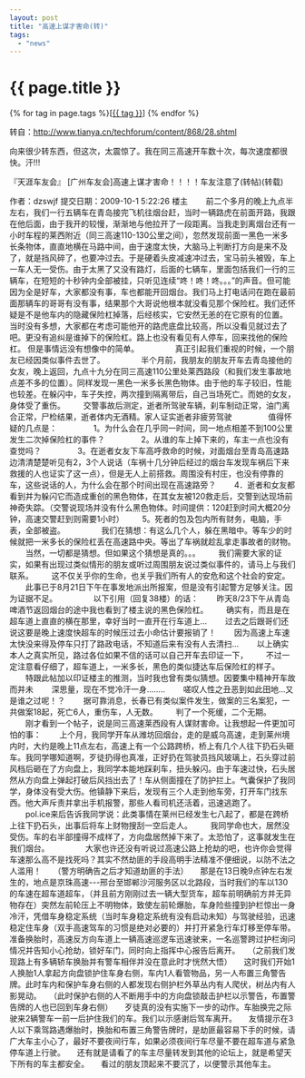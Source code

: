 ```yaml
---
layout: post
title: "高速上谋才害命(转)"
tags:
  - "news"
---
```


# {{ page.title }}

<div class="tags">
{% for tag in page.tags %}[<a class="tag" href="/tags.html#{{ tag }}">{{ tag }}</a>] {% endfor %}
</div>


转自：<http://www.tianya.cn/techforum/content/868/28.shtml>

向来很少转东西，但这次，太震惊了。我在同三高速开车数十次，每次速度都很快。汗!!!

『天涯车友会』 [广州车友会]高速上谋才害命！！！！车友注意了(转帖)(转载)

作者：dzswjf   提交日期：2009-10-1 5:22:26	楼主
　　前二个多月的晚上九点半左右，我们一行五辆车在青岛接完飞机往烟台赶，当时一辆路虎在前面开路，我跟在他后面，由于我开的较慢，渐渐地与他拉开了一段距离。当我走到离烟台还有一小时车程的莱西附近（同三高速110-130公里之间），忽然发现前面一黑色一米多长条物体，直直地横在马路中间，由于速度太快，大脑马上判断打方向是来不及了，就是挡风碎了，也要冲过去。于是硬着头皮减速冲过去，宝马前头被毁，车上一车人无一受伤。由于太黑了又没有路灯，后面的七辆车，里面包括我们一行的三辆车，在短短的十秒钟内全部被挂，只听见连续“咚！咚！咚。。。”的声音。但可能因为全是好车，大家都没有事，车也都能开回烟台。我们马上打电话问在跑在最前面那辆车的哥哥有没有事，结果那个大哥说他根本就没看见那个保险杠。我们还怀疑是不是他车内的隐藏保险杠掉落，后经核实，它安然无恙的在它原有的位置。 当时没有多想，大家都在考虑可能他开的路虎底盘比较高，所以没看见就过去了吧。更没有追纠是谁掉下的保险杠。路上也没有看见有人停车，回来找他的保险杠。 但是事情远没有想像中的简单。
　　
　　真正引起我们重视的时候，一个朋友已经因类似事件去世了。
　　
　　半个月前，我朋友的朋友开车去青岛接他的女友，晚上返回，九点十九分在同三高速110公里处莱西路段（和我们发生事故地点差不多的位置）。同样发现一黑色一米多长黑色物体。由于他的车子较旧，性能也较差。在躲闪中，车子失控，两次撞到隔离带后，自己当场死亡。而她的女友，身体受了重伤。
　　交警事故后测定，逝者所驾驶车辆，刹车制动正常，油门离合正常，尸检结果，逝者体内无酒精。家人证实逝者非疲劳驾驶
　　
　　值得怀疑的几点是：
　　
　　1。为什么会在几乎同一时间，同一地点相差不到100公里发生二次掉保险杠的事件？
　　
　　2。从谁的车上掉下来的，车主一点也没有查觉吗？
　　
　　3。在逝者女友下车高呼救命的时候，对面烟台至青岛高速路边清清楚楚听见有2，3个人说话（车祸十几分钟后经过的烟台车发现车祸后下来救援的人也证实了这一点），但是无人上前搭救。周围没有村庄，也没有停靠的车，这些说话的人，为什么会在那个时间出现在高速路旁？
　　4．逝者和女友都看到并为躲闪它而造成重创的黑色物体，在其女友被120救走后，交警到达现场前神奇失踪。（交警说现场并没有什么黑色物体。时间提供：120赶到时间大概20分钟，高速交警赶到则需要1小时）
　　5。死者的包及包内所有财务，电脑，手表，全部被盗。
　　
　　我们在猜想：有这么几个人，躲在黑暗中。等车少的时候就把一米多长的保险杠丢在高速路中央。等出了车祸就趁乱拿走事故者的财物。
　　当然，一切都是猜想。但如果这个猜想是真的。。。
　　我们需要大家的证实，如果有出现过类似情形的朋友或听过周围朋友说过类似事件的，请马上与我们联系。
　　这不仅关乎你的生命，也关乎我们所有人的安危和这个社会的安定。
　　此事已于8月21日下午在事发地派出所报案，但是没有引起警方足够关注。因为证据不足。
　　
　　以下引用（回复38楼）的话：
　　昨天8/23下午从青岛啤酒节返回烟台的途中我也看到了楼主说的黑色保险杠。
　　确实有，而且是在超车道上直直的横在那里，幸好当时一直开在行车道上...
　　过去之后跟哥们还说这要是晚上速度快超车的时候压过去小命估计要报销了！
　　因为高速上车速太快没来得及停车只打了路政电话，不知道后来有没有人去清扫...
　　以上确实本人之真实所见，路过各位如果不信的话可以自己开车去印证一下，
　　不过一定注意看仔细了，超车道上，一米多长，黑色的类似捷达车后保险杠的样子。
　　特跟此帖加以印证楼主的推测，当时我也曾有类似猜想。因要集中精神开车故而并未
　　深思量，现在不觉冷汗一身........
　　嗟叹人性之丑恶到如此田地...又是谁之过呢！？
　　据可靠消息，长春已有类似案件发生，做案的三名案犯，一共做案18起，死亡6人，重伤车，人无数。
　　判了一个死缓，二个无期。
　　刚才看到一个帖子，说是同三高速莱西段有人谋财害命。让我想起一件更加可怕的事：
　　上个月，我同学开车从潍坊回烟台，走的是威乌高速，走到莱州境内时，大约是晚上11点左右，高速上有一个公路跨桥，桥上有几个人往下扔石头砸车。我同学哪知道啊，歹徒扔得也真准，正好扔在驾驶员挡风玻璃上，石头穿过前风档后砸在了方向盘上，我同学本能地踩刹车，扭头躲闪。由于车速过快，石头居然从方向盘上弹起打破后风挡出去了！车从侧面撞在了防护拦上。气囊保护了我同学，身体没有受大伤。他镇静下来后，发现有三个人走到他车旁，打开车门找东西。他大声斥责并拿出手机报警，那些人看司机还活着，迅速逃跑了。
　　pol.ice来后告诉我同学说：此类事情在莱州已经发生七八起了，都是在跨桥上往下扔石头，出事后将车上财物搜刮一空后走人。
　　我同学命也大，居然没受伤。车的右半部撞得不成样了，方向盘居然掉下来了。太恐怕了，这事就发生在我们烟台。
　　
　　大家也许还没有听说过高速公路上抢劫的吧，也许你会觉得车速那么高不是找死吗？其实不然劫匪的手段高明手法精准不便细说，以防不法之人滥用！　　（警方明确告之后才知道劫匪的手法）　　那是在13日晚9点钟左右发生的，地点是京珠高速---邢台至邯郸沙河服务区以北路段，当时我们的车以130的车速在超车道超车，（并且前方刚刚过去一辆大型货车，超车前明确前方并无异物存在）突然左前轮压上不明物体，致使左前轮爆胎，车身险些撞到护栏惊出一身冷汗，凭借车身稳定系统（当时车身稳定系统有没有启动未知）与驾驶经验，迅速稳定住车身（双手高速驾车的习惯是绝对必要的）并打开紧急行车灯移至停车带。　　准备换胎时，高速反方向车道上一辆高速巡逻车迅速驶来，一名巡警跨过护栏询问情况并告知小心抢劫，锁好车门，同时向上指挥中心报告后离开。　　（之前我们发现路上有多辆轿车换胎并有警车相伴并没在意此时才恍然大悟）　　这时我们开始1人换胎1人拿起方向盘锁护住车身右侧，车内1人看管物品，另一人布置三角警告牌。此时车内和保护车身右侧的人都发现右侧护栏外草丛内有人爬伏，树丛内有人影晃动。　　（此时保护右侧的人不断用手中的方向盘锁敲击护栏以示警告，布置警告牌的人也已回到车身右侧）　　歹徒真的没有实施下一步的动作。车胎换完之际驶来2辆警车一前一后护住我们的车。我们以示感谢后驾车离开。　　友情提示在3人以下乘驾路遇爆胎时，换胎和布置三角警告牌时，是劫匪最容易下手的时候，请广大车主小心了，最好不要夜间行车，如果必须夜间行车尽量不要在超车道与紧急停车道上行驶。　　还有就是请看了的车主尽量转发到其他的论坛上，就是希望天下所有的车主都安全。　　看过的朋友顶起来不要沉了，以便警示其他车主。
　　
　　

